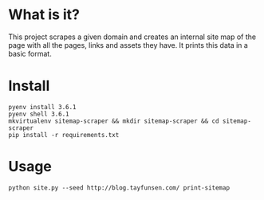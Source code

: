 # What is it?

This project scrapes a given domain and creates an internal site map of the page with all the pages, links and assets they have. It prints this data in a basic format.

# Install

    pyenv install 3.6.1
    pyenv shell 3.6.1
    mkvirtualenv sitemap-scraper && mkdir sitemap-scraper && cd sitemap-scraper
    pip install -r requirements.txt

# Usage

    python site.py --seed http://blog.tayfunsen.com/ print-sitemap
